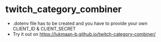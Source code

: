 # twitch_category_combiner
- .dotenv file has to be created and you have to provide your own CLIENT_ID & CLIENT_SECRET 
- Try it out on https://lukmaan-b.github.io/twitch-category-combiner/
